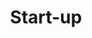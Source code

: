 ---
layout: category
title: Start-up
slug: start-up
description: A category for process engineering related posts.
---